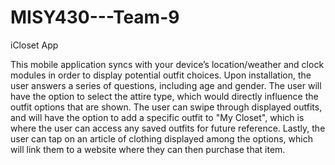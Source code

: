MISY430---Team-9
================

iCloset App

This mobile application syncs with your device’s location/weather and clock modules in order to display potential outfit choices. Upon installation, the user answers a series of questions, including age and gender. The user will have the option to select the attire type, which would directly influence the outfit options that are shown. The user can swipe through displayed outfits, and will have the option to add a specific outfit to "My Closet", which is where the user can access any saved outfits for future reference. Lastly, the user can tap on an article of clothing displayed among the options, which will link them to a website where they can then purchase that item.
